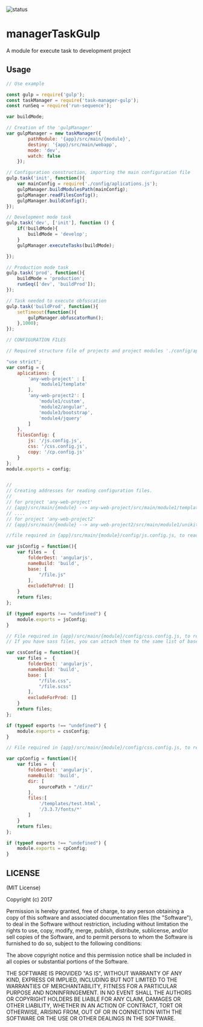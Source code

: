 ![status](https://github.com/richardnoel/taskManagerGulp.git)

managerTaskGulp
==========

A module for execute task to development project

Usage
-----

```javascript
// Use example

const gulp = require('gulp');
const taskManager = require('task-manager-gulp');
const runSeq = require('run-sequence');

var buildMode;

// Creation of the 'gulpManager'
var gulpManager = new taskManager({
        pathModule: '{app}/src/main/{module}',
        destiny: '{app}/src/main/webapp',
        mode: 'dev',
        watch: false
    });

// Configuration construction, importing the main configuration file
gulp.task('init', function(){
    var mainConfig = require('./config/aplications.js');
    gulpManager.buildModulesPath(mainConfig);
    gulpManager.readFilesConfig();
    gulpManager.buildConfig();
});

// Development mode task
gulp.task('dev', ['init'], function () {
    if(!buildMode){
        buildMode = 'develop';
    }
    gulpManager.executeTasks(buildMode);

});

// Production mode task
gulp.task('prod', function(){
    buildMode = 'production';
    runSeq(['dev', 'buildProd']);
});

// Task needed to execute obfuscation
gulp.task('buildProd', function(){
    setTimeout(function(){
        gulpManager.obfuscatorRun();
    },1000);
});

// CONFIGURATION FILES

// Required structure file of projects and project modules './config/aplications.js'

"use strict";
var config = {
	aplications: {
		'any-web-project' : [
			'module1/template'
		],
		'any-web-project2': [
			'module1/custom',
			'module2/angular',
			'module3/bootstrap',
			'module4/jquery'
		]
	},
	filesConfig: {
		js: '/js.config.js',
		css: '/css.config.js',
		copy: '/cp.config.js'
	}
};
module.exports = config;


// 
// Creating addresses for reading configuration files.
// 
// for project 'any-web-project'
// {app}/src/main/{module} --> any-web-project/src/main/module1/template
// ....
// for project 'any-web-project2'
// {app}/src/main/{module} --> any-web-project2/src/main/module1/unikit

//file required in {app}/src/main/{module}/config/js.config.js, to read javascript file settings

var jsConfig = function(){
    var files =  {
        folderDest: 'angularjs',
        nameBuild: 'build',
        base: [
            "/file.js"
        ],
        excludeToProd: []
    }
    return files;
};

if (typeof exports !== "undefined") {
    module.exports = jsConfig;
}

// File required in {app}/src/main/{module}/config/css.config.js, to read css file settings
// If you have sass files, you can attach them to the same list of base files

var cssConfig = function(){
    var files =  {
        folderDest: 'angularjs',
        nameBuild: 'build',
        base: [
            "/file.css",
            "/file.scss"
        ],
        excludeForProd: []
    }
    return files;
};

if (typeof exports !== "undefined") {
    module.exports = cssConfig;
}

// File required in {app}/src/main/{module}/config/css.config.js, to read copy file settings

var cpConfig = function(){
    var files =  {
		folderDest: 'angularjs',
        nameBuild: 'build',
        dir: [
            sourcePath + "/dir/"  
        ],
        files:[
        	'/templates/test.html',
        	'/3.3.7/fonts/*'
        ]
    }
    return files;
};

if (typeof exports !== "undefined") {
    module.exports = cpConfig;
}


```

LICENSE
-------

(MIT License)

Copyright (c) 2017 

Permission is hereby granted, free of charge, to any person obtaining
a copy of this software and associated documentation files (the
"Software"), to deal in the Software without restriction, including
without limitation the rights to use, copy, modify, merge, publish,
distribute, sublicense, and/or sell copies of the Software, and to
permit persons to whom the Software is furnished to do so, subject to
the following conditions:

The above copyright notice and this permission notice shall be
included in all copies or substantial portions of the Software.

THE SOFTWARE IS PROVIDED "AS IS", WITHOUT WARRANTY OF ANY KIND,
EXPRESS OR IMPLIED, INCLUDING BUT NOT LIMITED TO THE WARRANTIES OF
MERCHANTABILITY, FITNESS FOR A PARTICULAR PURPOSE AND
NONINFRINGEMENT. IN NO EVENT SHALL THE AUTHORS OR COPYRIGHT HOLDERS BE
LIABLE FOR ANY CLAIM, DAMAGES OR OTHER LIABILITY, WHETHER IN AN ACTION
OF CONTRACT, TORT OR OTHERWISE, ARISING FROM, OUT OF OR IN CONNECTION
WITH THE SOFTWARE OR THE USE OR OTHER DEALINGS IN THE SOFTWARE.
